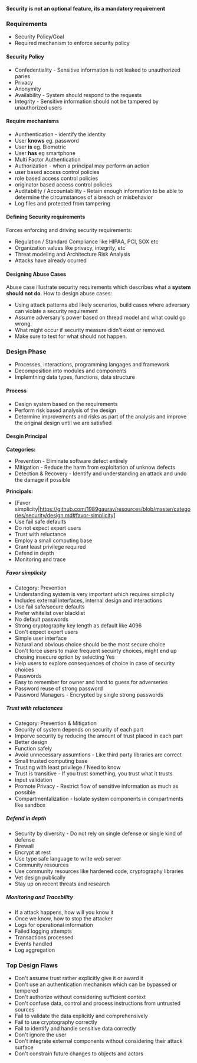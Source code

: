 __Security is not an optional feature, its a mandatory requirement__

### Requirements
* Security Policy/Goal
* Required mechanism to enforce security policy

#### Security Policy
* Confedentiality - Sensitive information is not leaked to unauthorized paries
 * Privacy
 * Anonymity
* Availability - System should respond to the requests
* Integrity - Sensitive information should not be tampered by unauthorized users

#### Require mechanisms
* Aunthentication - identify the identity
 * User __knows__ eg. password
 * User __is__ eg. Biometric
 * User __has__ eg smartphone
 * Multi Factor Authentication
* Authorization - when a principal may perform an action
 * user based access control policies
 * role based access control policies
 * originator based access control policies
* Auditability / Accountability - Retain enough information to be able to determine the circumstances of a breach or misbehavior
 * Log files and protected from tampering


#### Defining Security requirements
Forces enforcing and driving security requirements:
 * Regulation / Standard Compliance like HIPAA, PCI, SOX etc
 * Organization values like privacy, integrity, etc
 * Threat modeling and Architecture Risk Analysis
 * Attacks have already ocurred
 
#### Designing Abuse Cases
Abuse case illustrate security requirements which describes what a __system should not do__. How to design abuse cases:
* Using attack patterns abd likely scenarios, build cases where adversary can violate a security requirement
* Assume adversary's power based on thread model and what could go wrong.
* What might occur if security measure didn't exist or removed.
* Make sure to test for what should not happen.

### Design Phase
* Processes, interactions, programming langages and framework
* Decomposition into modules and components
* Implemtning data types, functions, data structure

#### Process
* Design system based on the requirements
* Perform risk based analysis of the design
* Determine improvements and risks as part of the analysis and improve the original design until we are satisfied

#### Desgin Principal 
__Categories:__
* Prevention - Eliminate software defect entirely
* Mitigation - Reduce the harm from exploitation of unknow defects
* Detection & Recovery - Identify and understanding an attack and undo the damage if possible

__Principals:__
* [Favor simplicity|https://github.com/1989gaurav/resources/blob/master/categories/security/design.md#favor-simplicity]
 * Use fail safe defaults
 * Do not expect expert users
* Trust with reluctance
 * Employ a small computing base
 * Grant least privilege required
* Defend in depth
* Monitoring and trace

##### Favor simplicity
* Category: Prevention
* Understanding system is very important which requires simplicity
* Includes external interfaces, internal design and interactions
* Use fail safe/secure defaults
 * Prefer whitelist over blacklist
 * No default passwords
 * Strong cryptography key length as default like 4096
* Don't expect expert users
 * Simple user interface
 * Natural and obvious choice should be the most secure choice
 * Don't force users to make frequent secuirty choices, might end up chosing insecure option by selecting Yes
 * Help users to explore consequences of choice in case of security choices
* Passwords
 * Easy to remember for owner and hard to guess for adverseries 
 * Password reuse of strong password
 * Password Managers - Encrypted by single strong passwords

##### Trust with reluctances
* Category: Prevention & Mitigation
* Security of system depends on security of each part
* Imporve security by reducing the amount of trust placed in each part
 * Better design
 * Function safely
 * Avoid unnecessary assumtions - Like third party libraries are correct
 * Small trusted computing base
* Trusting with least privilege / Need to know
* Trust is transitive - If you trust something, you trust what it trusts
* Input validation
* Promote Privacy - Restrict flow of sensitive information as much as possible
* Compartmentalization - Isolate system components in compartments like sandbox

##### Defend in depth
* Security by diversity - Do not rely on single defense or single kind of defense
 * Firewall
 * Encrypt at rest
 * Use type safe language to write web server
* Community resources
 * Use community resources like hardened code, cryptography libraries
 * Vet design publically
 * Stay up on recent threats and research 

##### Monitoring and Tracebility
* If a attack happens, how will you know it
* Once we know, how to stop the attacker
* Logs for operational information
 * Failed logging attempts
 * Transactions processed
 * Events handled
* Log aggregation


### Top Design Flaws
* Don't assume trust rather explicitly give it or award it
* Don't use an authentication mechanism which can be bypassed or tempered
* Don't authorize without considering sufficient context
* Don't confuse data, control and process instructions from untrusted sources
* Fail to validate the data explicitly and comprehensively
* Fail to use cryptography correctly
* Fail to identify and handle sensitive data correctly
* Don't ignore the user
* Don't integrate external components without considering their attack surface
* Don't constrain future changes to objects and actors
